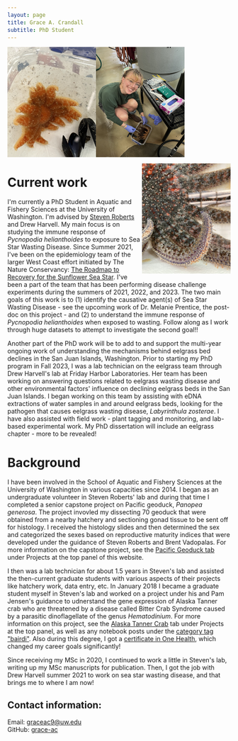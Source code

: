 ```yaml
---
layout: page
title: Grace A. Crandall
subtitle: PhD Student
---
```



<img align="left" src="/assets/img/cheesy_bob_jr.jpeg" alt="Juvenile Pycnopodia helianthoides, Cheesy Bob, Jr" width="200"
     height="249" />

<img align="center" src="/assets/img/me_2024.JPG" alt="Grace sampling a star" width="200"
      height="249" />

<img align="right" src="/assets/img/pycno_adult_purple.JPG" alt="Adult Pycnopodia helianthoides" width="200"
     height="249" />


# Current work

I'm currently a PhD Student in Aquatic and Fishery Sciences at the University of Washington. I'm advised by [Steven Roberts](https://faculty.washington.edu/sr320/) and Drew Harvell. My main focus is on studying the immune response of _Pycnopodia helianthoides_ to exposure to Sea Star Wasting Disease. Since Summer 2021, I've been on the epidemiology team of the larger West Coast effort initiated by The Nature Conservancy: [The Roadmap to Recovery for the Sunflower Sea Star](https://www.nature.org/content/dam/tnc/nature/en/documents/tnc_Roadmap_to_Recovery_for_the_Sunflower_Sea_Star_Nov2022.pdf). I've been a part of the team that has been performing disease challenge experiments during the summers of 2021, 2022, and 2023. The two main goals of this work is to (1) identify the causative agent(s) of Sea Star Wasting Disease - see the upcoming work of Dr. Melanie Prentice, the post-doc on this project - and (2) to understand the immune response of _Pycnopodia helianthoides_ when exposed to wasting. Follow along as I work through huge datasets to attempt to investigate the second goal!!

Another part of the PhD work will be to add to and support the multi-year ongoing work of understanding the mechanisms behind eelgrass bed declines in the San Juan Islands, Washington. Prior to starting my PhD program in Fall 2023, I was a lab technician on the eelgrass team through Drew Harvell's lab at Friday Harbor Laboratories. Her team has been working on answering questions related to eelgrass wasting disease and other environmental factors' influence on declining eelgrass beds in the San Juan Islands. I began working on this team by assisting with eDNA extractions of water samples in and around eelgrass beds, looking for the pathogen that causes eelgrass wasting disease, _Labyrinthula zosterae_. I have also assisted with field work - plant tagging and monitoring, and lab-based experimental work. My PhD dissertation will include an eelgrass chapter - more to be revealed!  

# Background

I have been involved in the School of Aquatic and Fishery Sciences at the University of Washington in various capacities since 2014. I began as an undergraduate volunteer in Steven Roberts' lab and during that time I completed a senior capstone project on Pacific geoduck, _Panopea generosa_. The project invovled my dissecting 70 geoduck that were obtained from a nearby hatchery and sectioning gonad tissue to be sent off for histology. I received the histology slides and then determined the sex and categorized the sexes based on reproductive maturity indices that were developed under the guidance of Steven Roberts and Brent Vadopalas. For more information on the capstone project, see the [Pacific Geoduck tab](https://grace-ac.github.io/projects/pacificgeoduck/) under Projects at the top panel of this website.

I then was a lab technician for about 1.5 years in Steven's lab and assisted the then-current graduate students with various aspects of their projects like hatchery work, data entry, etc. In January 2018 I became a graduate student myself in Steven's lab and worked on a project under his and Pam Jensen's guidance to udnerstand the gene expression of Alaska Tanner crab who are threatened by a disease called Bitter Crab Syndrome caused by a parasitic dinoflagellate of the genus _Hematodinium_. For more information on this project, see the [Alaska Tanner Crab](https://grace-ac.github.io/projects/tannercrab-project/) tab under Projects at the top panel, as well as any notebook posts under the [category tag "bairdi"](https://grace-ac.github.io/categoryview/#bairdi). Also during this degree, I got a [certificate in One Health](https://deohs.washington.edu/cohr/graduate-certificate-one-health), which changed my career goals significantly!  

Since receiving my MSc in 2020, I continued to work a little in Steven's lab, writing up my  MSc manuscripts for publication. Then, I got the job with Drew Harvell summer 2021 to work on sea star wasting disease, and that brings me to where I am now!


## Contact information:         
Email: graceac9@uw.edu       
GitHub: [grace-ac](https://github.com/grace-ac)      
